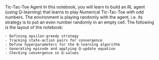 Tic-Tac-Toe Agent
 In this notebook, you will learn to build an RL agent (using Q-learning) that learns to play Numerical Tic-Tac-Toe with odd numbers. The environment is playing randomly with the agent, i.e. its strategy is to put an even number randomly in an empty cell. The following is the layout of the notebook:

    - Defining epsilon-greedy strategy
    - Tracking state-action pairs for convergence
    - Define hyperparameters for the Q-learning algorithm
    - Generating episode and applying Q-update equation
    - Checking convergence in Q-values
